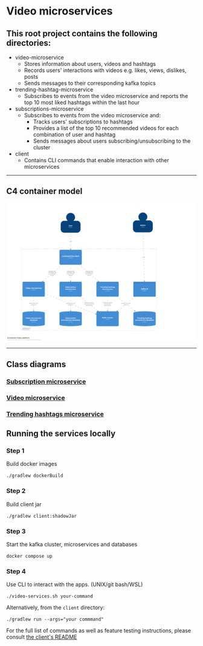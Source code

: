 # Video microservices

## This root project contains the following directories:
* video-microservice
  * Stores information about users, videos and hashtags
  * Records users' interactions with videos e.g. likes, views, dislikes, posts
  * Sends messages to their corresponding kafka topics
* trending-hashtag-microservice
  * Subscribes to events from the video microservice and reports the top 10 most liked hashtags within the last hour
* subscriptions-microservice
  * Subscribes to events from the video microservice and:
    * Tracks users' subscriptions to hashtags
    * Provides a list of the top 10 recommended videos for each combination of user and hashtag
    * Sends messages about users subscribing/unsubscribing to the cluster
* client
  * Contains CLI commands that enable interaction with other microservices

---

## C4 container model

![Container model](docs/structurizr/container-diagram.svg)

---

## Class diagrams
### [Subscription microservice](docs/domain-models/subscription-microservice.md)

### [Video microservice](docs/domain-models/video-microservice.md)

### [Trending hashtags microservice](docs/domain-models/trending-hashtag-microservice.md)

## Running the services locally

### Step 1
Build docker images
```shell
./gradlew dockerBuild
```
### Step 2
Build client jar
```shell
./gradlew client:shadowJar
```
### Step 3
Start the kafka cluster, microservices and databases
```shell
docker compose up
```
### Step 4
Use CLI to interact with the apps. (UNIX/git bash/WSL) 
```shell
./video-services.sh your-command
```

Alternatively, from the `client` directory:
```shell
./gradlew run --args="your commmand"
```
For the full list of commands as well as feature testing instructions, please consult [the client's README](client/README.md)
